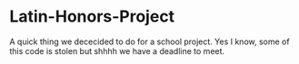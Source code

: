 # Latin-Honors-Project

A quick thing we dececided to do for a school project. Yes I know, some of this code is stolen but shhhh we have a deadline to meet.
